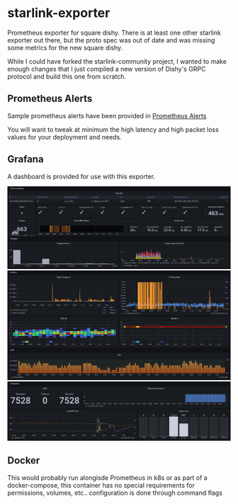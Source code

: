 # starlink-exporter

Prometheus exporter for square dishy. There is at least one other starlink exporter out there, but the proto spec was out of date and was missing some metrics for the new square dishy.

While I could have forked the starlink-community project, I wanted to make enough changes that I just compiled a new version of Dishy's GRPC protocol and build this one from scratch.

## Prometheus Alerts

Sample prometheus alerts have been provided in [Prometheus Alerts](prom_alerts.yml)

You will want to tweak at minimum the high latency and high packet loss values for your deployment and needs.

## Grafana

A dashboard is provided for use with this exporter.

![Overview](contrib/info_outages.png)
![History](contrib/history_gps.png)
![Telemetry](contrib/telemetry.png)

## Docker

This would probably run alongisde Prometheus in k8s or as part of a docker-compose, this container has no special requirements for permissions, volumes, etc.. configuration is done through command flags
